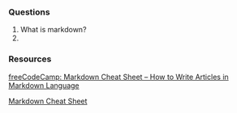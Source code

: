 ### Questions
1. What is markdown?
2. 

### Resources 
[freeCodeCamp: Markdown Cheat Sheet – How to Write Articles in Markdown Language](https://www.freecodecamp.org/news/markdown-cheatsheet)

[Markdown Cheat Sheet](https://www.markdownguide.org/cheat-sheet)